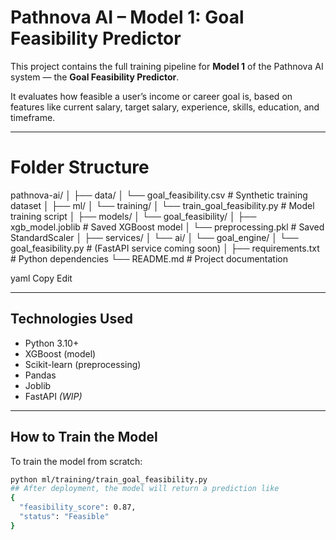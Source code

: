 # Pathnova AI – Model 1: Goal Feasibility Predictor

This project contains the full training pipeline for **Model 1** of the Pathnova AI system — the **Goal Feasibility Predictor**.

It evaluates how feasible a user’s income or career goal is, based on features like current salary, target salary, experience, skills, education, and timeframe.

---
# Folder Structure
pathnova-ai/
│
├── data/
│ └── goal_feasibility.csv # Synthetic training dataset
│
├── ml/
│ └── training/
│ └── train_goal_feasibility.py # Model training script
│
├── models/
│ └── goal_feasibility/
│ ├── xgb_model.joblib # Saved XGBoost model
│ └── preprocessing.pkl # Saved StandardScaler
│
├── services/
│ └── ai/
│ └── goal_engine/
│ └── goal_feasibility.py # (FastAPI service coming soon)
│
├── requirements.txt # Python dependencies
└── README.md # Project documentation

yaml
Copy
Edit

---

## Technologies Used

- Python 3.10+
- XGBoost (model)
- Scikit-learn (preprocessing)
- Pandas
- Joblib
- FastAPI *(WIP)*

---

## How to Train the Model

To train the model from scratch:

```bash
python ml/training/train_goal_feasibility.py
## After deployment, the model will return a prediction like
{
  "feasibility_score": 0.87,
  "status": "Feasible"
}

